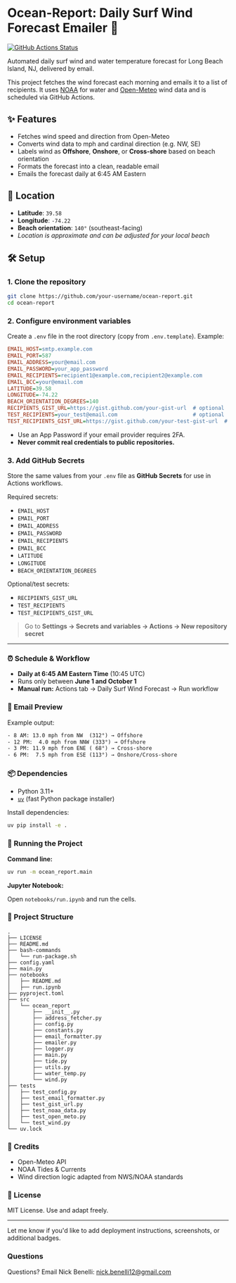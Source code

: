 # Ocean-Report: Daily Surf Wind Forecast Emailer 🌊

[![GitHub Actions Status](https://github.com/nick-benelli/ocean-report/actions/workflows/daily-water-report.yml/badge.svg)](https://github.com/nick-benelli/ocean-report/actions)

Automated daily surf wind and water temperature forecast for Long Beach Island, NJ, delivered by email.

This project fetches the wind forecast each morning and emails it to a list of recipients. It uses [NOAA](https://tidesandcurrents.noaa.gov/) for water and [Open-Meteo](https://open-meteo.com/) wind data and is scheduled via GitHub Actions.

## ✨ Features

- Fetches wind speed and direction from Open-Meteo
- Converts wind data to mph and cardinal direction (e.g. NW, SE)
- Labels wind as **Offshore**, **Onshore**, or **Cross-shore** based on beach orientation
- Formats the forecast into a clean, readable email
- Emails the forecast daily at 6:45 AM Eastern

## 📍 Location

- **Latitude**: `39.58`
- **Longitude**: `-74.22`
- **Beach orientation**: `140°` (southeast-facing)
- _Location is approximate and can be adjusted for your local beach_

## 🛠️ Setup

### 1. Clone the repository

```bash
git clone https://github.com/your-username/ocean-report.git
cd ocean-report
```

### 2. Configure environment variables

Create a `.env` file in the root directory (copy from `.env.template`). Example:

```ini
EMAIL_HOST=smtp.example.com
EMAIL_PORT=587
EMAIL_ADDRESS=your@email.com
EMAIL_PASSWORD=your_app_password
EMAIL_RECIPIENTS=recipient1@example.com,recipient2@example.com
EMAIL_BCC=your@email.com
LATITUDE=39.58
LONGITUDE=-74.22
BEACH_ORIENTATION_DEGREES=140
RECIPIENTS_GIST_URL=https://gist.github.com/your-gist-url  # optional
TEST_RECIPIENTS=your_test@email.com                        # optional
TEST_RECIPIENTS_GIST_URL=https://gist.github.com/your-test-gist-url  # optional
```

- Use an App Password if your email provider requires 2FA.
- **Never commit real credentials to public repositories.**

### 3. Add GitHub Secrets

Store the same values from your `.env` file as **GitHub Secrets** for use in Actions workflows.

Required secrets:

- `EMAIL_HOST`
- `EMAIL_PORT`
- `EMAIL_ADDRESS`
- `EMAIL_PASSWORD`
- `EMAIL_RECIPIENTS`
- `EMAIL_BCC`
- `LATITUDE`
- `LONGITUDE`
- `BEACH_ORIENTATION_DEGREES`

Optional/test secrets:

- `RECIPIENTS_GIST_URL`
- `TEST_RECIPIENTS`
- `TEST_RECIPIENTS_GIST_URL`

> Go to **Settings → Secrets and variables → Actions → New repository secret**

---

### ⏰ Schedule & Workflow

- **Daily at 6:45 AM Eastern Time** (10:45 UTC)
- Runs only between **June 1 and October 1**
- **Manual run:** Actions tab → Daily Surf Wind Forecast → Run workflow

### 📨 Email Preview

Example output:

```txt
- 8 AM: 13.0 mph from NW  (312°) → Offshore
- 12 PM:  4.0 mph from NNW (333°) → Offshore
- 3 PM: 11.9 mph from ENE ( 68°) → Cross-shore
- 6 PM:  7.5 mph from ESE (113°) → Onshore/Cross-shore
```

### 📦 Dependencies

- Python 3.11+
- [`uv`](https://github.com/astral-sh/uv) (fast Python package installer)

Install dependencies:

```bash
uv pip install -e .
```

### 🚀 Running the Project

**Command line:**

```bash
uv run -m ocean_report.main
```

**Jupyter Notebook:**

Open `notebooks/run.ipynb` and run the cells.

### 📂 Project Structure

```pgsql
.
├── LICENSE
├── README.md
├── bash-commands
│   └── run-package.sh
├── config.yaml
├── main.py
├── notebooks
│   ├── README.md
│   ├── run.ipynb
├── pyproject.toml
├── src
│   └── ocean_report
│       ├── __init__.py
│       ├── address_fetcher.py
│       ├── config.py
│       ├── constants.py
│       ├── email_formatter.py
│       ├── emailer.py
│       ├── logger.py
│       ├── main.py
│       ├── tide.py
│       ├── utils.py
│       ├── water_temp.py
│       └── wind.py
├── tests
│   ├── test_config.py
│   ├── test_email_formatter.py
│   ├── test_gist_url.py
│   ├── test_noaa_data.py
│   ├── test_open_meto.py
│   └── test_wind.py
└── uv.lock
```

### 🙏 Credits

- Open-Meteo API
- NOAA Tides & Currents
- Wind direction logic adapted from NWS/NOAA standards

### 🧼 License

MIT License. Use and adapt freely.

---

Let me know if you'd like to add deployment instructions, screenshots, or additional badges.

### Questions

Questions? Email Nick Benelli: [nick.benelli12@gmail.com](mailto:nick.benelli12@gmail.com)
